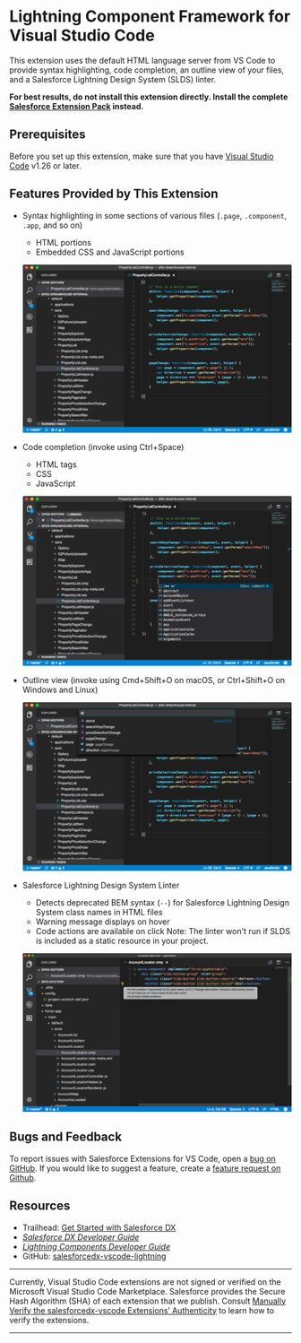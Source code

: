 # Lightning Component Framework for Visual Studio Code

This extension uses the default HTML language server from VS Code to provide syntax highlighting, code completion, an outline view of your files, and a Salesforce Lightning Design System (SLDS) linter.

**For best results, do not install this extension directly. Install the complete [Salesforce Extension Pack](https://marketplace.visualstudio.com/items?itemName=salesforce.salesforcedx-vscode) instead.**

## Prerequisites

Before you set up this extension, make sure that you have [Visual Studio Code](https://code.visualstudio.com/download) v1.26 or later.

## Features Provided by This Extension

- Syntax highlighting in some sections of various files (`.page`, `.component`, `.app`, and so on)

  - HTML portions
  - Embedded CSS and JavaScript portions

  ![Colored syntax highlighting in a .js file from a Lightning bundle](https://raw.githubusercontent.com/forcedotcom/salesforcedx-vscode/develop/packages/salesforcedx-vscode-lightning/images/lightning_syntax.png)

- Code completion (invoke using Ctrl+Space)

  - HTML tags
  - CSS
  - JavaScript

  ![Code-completion options in a .js file from a Lightning bundle](https://raw.githubusercontent.com/forcedotcom/salesforcedx-vscode/develop/packages/salesforcedx-vscode-lightning/images/lightning_completion.png)

- Outline view (invoke using Cmd+Shift+O on macOS, or Ctrl+Shift+O on Windows and Linux)

  ![List of symbols in a .js file from a Lightning bundle](https://raw.githubusercontent.com/forcedotcom/salesforcedx-vscode/develop/packages/salesforcedx-vscode-lightning/images/lightning_outline.png)

- Salesforce Lightning Design System Linter

  - Detects deprecated BEM syntax (`--`) for Salesforce Lightning Design System class names in HTML files
  - Warning message displays on hover
  - Code actions are available on click
    Note: The linter won't run if SLDS is included as a static resource in your project.

  ![SLDS Linter detecting deprecated '--' class name syntax](https://raw.githubusercontent.com/forcedotcom/salesforcedx-vscode/develop/packages/salesforcedx-vscode-lightning/images/lightning_slds.png)

## Bugs and Feedback

To report issues with Salesforce Extensions for VS Code, open a [bug on GitHub](https://github.com/forcedotcom/salesforcedx-vscode/issues/new?template=Bug_report.md). If you would like to suggest a feature, create a [feature request on Github](https://github.com/forcedotcom/salesforcedx-vscode/issues/new?template=Feature_request.md).

## Resources

- Trailhead: [Get Started with Salesforce DX](https://trailhead.salesforce.com/trails/sfdx_get_started)
- _[Salesforce DX Developer Guide](https://developer.salesforce.com/docs/atlas.en-us.sfdx_dev.meta/sfdx_dev)_
- _[Lightning Components Developer Guide](https://developer.salesforce.com/docs/atlas.en-us.lightning.meta/lightning)_
- GitHub: [salesforcedx-vscode-lightning](https://github.com/forcedotcom/salesforcedx-vscode/tree/develop/packages/salesforcedx-vscode-lightning)

---

Currently, Visual Studio Code extensions are not signed or verified on the Microsoft Visual Studio Code Marketplace. Salesforce provides the Secure Hash Algorithm (SHA) of each extension that we publish. Consult [Manually Verify the salesforcedx-vscode Extensions’ Authenticity](https://developer.salesforce.com/media/vscode/SHA256.md) to learn how to verify the extensions.

---
